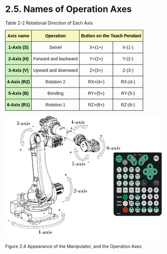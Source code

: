 ﻿# 2.5. Names of Operation Axes


Table 2-2 Rotational Direction of Each Axis
<style type="text/css">
.tg  {border-collapse:collapse;border-spacing:0;}
.tg td{border-color:black;border-style:solid;border-width:1px;font-family:Arial, sans-serif;font-size:14px;
  overflow:hidden;padding:10px 5px;word-break:normal;}
.tg th{border-color:black;border-style:solid;border-width:1px;font-family:Arial, sans-serif;font-size:14px;
  font-weight:normal;overflow:hidden;padding:10px 5px;word-break:normal;}
.tg .tg-yhpm{background-color:#f8f8be;color:#000000;font-weight:bold;text-align:center;vertical-align:middle}
.tg .tg-lput{background-color:#ccf1bc;color:#000000;font-weight:bold;text-align:center;vertical-align:middle}
.tg .tg-nrix{text-align:center;vertical-align:middle}
</style>
<table class="tg">
<thead>
  <tr>
    <th class="tg-yhpm">Axis name</th>
    <th class="tg-yhpm">Operation</th>
    <th class="tg-yhpm" colspan="2">Button on the Teach Pendant</th>
  </tr>
</thead>
<tbody>
  <tr>
    <td class="tg-lput">1-Axis (S)</td>
    <td class="tg-nrix">Swivel</td>
    <td class="tg-nrix">X+(1+)</td>
    <td class="tg-nrix">X-(1-)</td>
  </tr>
  <tr>
    <td class="tg-lput">2-Axis (H)</td>
    <td class="tg-nrix">Forward and backward</td>
    <td class="tg-nrix">Y+(2+)</td>
    <td class="tg-nrix">Y-(2-)</td>
  </tr>
  <tr>
    <td class="tg-lput">3-Axis (V)</td>
    <td class="tg-nrix">Upward and downward</td>
    <td class="tg-nrix">Z+(3+)</td>
    <td class="tg-nrix">Z-(3-)</td>
  </tr>
  <tr>
    <td class="tg-lput">4-Axis (R2)</td>
    <td class="tg-nrix">Rotation 2</td>
    <td class="tg-nrix">RX+(4+)</td>
    <td class="tg-nrix">RX-(4-)</td>
  </tr>
  <tr>
    <td class="tg-lput">5-Axis (B)</td>
    <td class="tg-nrix">Bending</td>
    <td class="tg-nrix">RY+(5+)</td>
    <td class="tg-nrix">RY-(5-)</td>
  </tr>
  <tr>
    <td class="tg-lput">6-Axis (R1)</td>
    <td class="tg-nrix">Rotation 1</td>
    <td class="tg-nrix">RZ+(6+)</td>
    <td class="tg-nrix">RZ-(6-)</td>
  </tr>
</tbody>
</table>

![](../_assets/그림_2.4_본체_외관_및_동작_축.png)

Figure 2.4 Appearance of the Manipulator, and the Operation Axes

